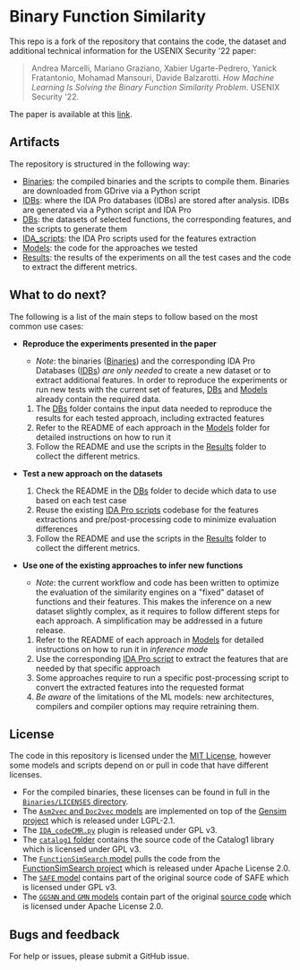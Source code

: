 # Binary Function Similarity
This repo is a fork of the repository that contains the code, the dataset and additional technical information for the USENIX Security '22 paper:
> Andrea Marcelli, Mariano Graziano, Xabier Ugarte-Pedrero, Yanick Fratantonio, Mohamad Mansouri, Davide Balzarotti. *How Machine Learning Is Solving the Binary Function Similarity Problem*. USENIX Security '22.

The paper is available at this [link](https://www.usenix.org/system/files/sec22-marcelli.pdf).


## Artifacts
The repository is structured in the following way:

* [Binaries](Binaries/): the compiled binaries and the scripts to compile them. Binaries are downloaded from GDrive via a Python script
* [IDBs](IDBs/): where the IDA Pro databases (IDBs) are stored after analysis. IDBs are generated via a Python script and IDA Pro
* [DBs](DBs/): the datasets of selected functions, the corresponding features, and the scripts to generate them
* [IDA_scripts](IDA_scripts/): the IDA Pro scripts used for the features extraction
* [Models](Models/): the code for the approaches we tested
* [Results](Results/): the results of the experiments on all the test cases and the code to extract the different metrics.


## What to do next?
The following is a list of the main steps to follow based on the most common use cases:

* **Reproduce the experiments presented in the paper**
	- *Note*: the binaries ([Binaries](Binaries/)) and the corresponding IDA Pro Databases ([IDBs](IDBs/)) *are only needed* to create a new dataset or to extract additional features. In order to reproduce the experiments or run new tests with the current set of features, [DBs](DBs/) and [Models](Models/) already contain the required data.

	1. The [DBs](DBs/) folder contains the input data needed to reproduce the results for each tested approach, including extracted features
	2. Refer to the README of each approach in the [Models](Models/) folder for detailed instructions on how to run it
	3. Follow the README and use the scripts in the [Results](Results/) folder to collect the different metrics.

* **Test a new approach on the datasets**
	1. Check the README in the [DBs](DBs/) folder to decide which data to use based on each test case
	2. Reuse the existing [IDA Pro scripts](IDA_scripts/) codebase for the features extractions and pre/post-processing code to minimize evaluation differences
	3. Follow the README and use the scripts in the [Results](Results/) folder to collect the different metrics.
	
* **Use one of the existing approaches to infer new functions**
	- *Note*: the current workflow and code has been written to optimize the evaluation of the similarity engines on a "fixed" dataset of functions and their features.
	This makes the inference on a new dataset slightly complex, as it requires to follow different steps for each approach. A simplification may be addressed in a future release.

	1. Refer to the README of each approach in [Models](Models/) for detailed instructions on how to run it in *inference mode*
	2. Use the corresponding [IDA Pro script](IDA_scripts/) to extract the features that are needed by that specific approach
	3. Some approaches require to run a specific post-processing script to convert the extracted features into the requested format
	4. *Be aware* of the limitations of the ML models: new architectures, compilers and compiler options may require retraining them.


## License
The code in this repository is licensed under the [MIT License](LICENSE), however some models and scripts depend on or pull in code that have different licenses.
- For the compiled binaries, these licenses can be found in full in the [`Binaries/LICENSES` directory](Binaries/LICENSES).
- The [`Asm2vec` and `Doc2vec` models](Models/Asm2vec/) are implemented on top of the [Gensim project](https://github.com/RaRe-Technologies/gensim) which is released under LGPL-2.1.
- The [`IDA_codeCMR.py`](Models/CodeCMR/IDA_CodeCMR/IDA_codeCMR.py) plugin is released under GPL v3.
- The [`catalog1` folder](Models/Catalog1/catalog1) contains the source code of the Catalog1 library which is licensed under GPL v3.
- The [`FunctionSimSearch` model](Models/functionsimsearch/) pulls the code from the [FunctionSimSearch project](https://github.com/googleprojectzero/functionsimsearch) which is released under Apache License 2.0.
- The [`SAFE` model](Models/SAFE) contains part of the original source code of SAFE which is licensed under GPL v3.
- The [`GGSNN` and `GMN` models](Models/GGSNN-GMN) contain part of the original [source code](https://github.com/deepmind/deepmind-research/blob/master/graph_matching_networks/graph_matching_networks.ipynb) which is licensed under Apache License 2.0.

## Bugs and feedback
For help or issues, please submit a GitHub issue.
